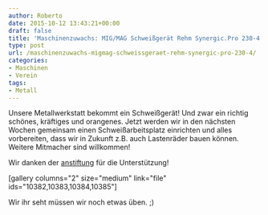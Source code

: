 ```yaml
---
author: Roberto
date: 2015-10-12 13:43:21+00:00
draft: false
title: 'Maschinenzuwachs: MIG/MAG Schweißgerät Rehm Synergic.Pro 230-4'
type: post
url: /maschinenzuwachs-migmag-schweissgeraet-rehm-synergic-pro-230-4/
categories:
- Maschinen
- Verein
tags:
- Metall
---
```


Unsere Metallwerkstatt bekommt ein Schweißgerät! Und zwar ein richtig schönes, kräftiges und orangenes. Jetzt werden wir in den nächsten Wochen gemeinsam einen Schweißarbeitsplatz einrichten und alles vorbereiten, dass wir in Zukunft z.B. auch Lastenräder bauen können. Weitere Mitmacher sind willkommen!<!-- more -->

Wir danken der [anstiftung](http://anstiftung.de) für die Unterstützung!

[gallery columns="2" size="medium" link="file" ids="10382,10383,10384,10385"]

Wir ihr seht müssen wir noch etwas üben. ;)

